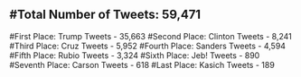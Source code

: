 #Total Number of Tweets: 59,471 
---
#First Place: Trump Tweets - 35,663
#Second Place: Clinton Tweets - 8,241
#Third Place: Cruz Tweets - 5,952
#Fourth Place: Sanders Tweets - 4,594
#Fifth Place: Rubio Tweets - 3,324
#Sixth Place: Jeb! Tweets - 890
#Seventh Place: Carson Tweets - 618
#Last Place: Kasich Tweets - 189
